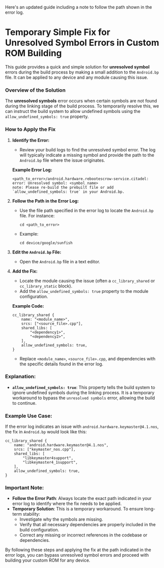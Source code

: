 Here's an updated guide including a note to follow the path shown in the error log.

# Temporary Simple Fix for Unresolved Symbol Errors in Custom ROM Building

This guide provides a quick and simple solution for **unresolved symbol** errors during the build process by making a small addition to the `Android.bp` file. It can be applied to any device and any module causing this issue.

### **Overview of the Solution**
The **unresolved symbols** error occurs when certain symbols are not found during the linking stage of the build process. To temporarily resolve this, we can instruct the build system to allow undefined symbols using the `allow_undefined_symbols: true` property.

### **How to Apply the Fix**

1. **Identify the Error:**
   - Review your build logs to find the unresolved symbol error. The log will typically indicate a missing symbol and provide the path to the `Android.bp` file where the issue originates.

   **Example Error Log:**
   ```
   <path_to_error>/android.hardware.rebootescrow-service.citadel: error: Unresolved symbol: <symbol_name>
   note: Please re-build the prebuilt file or add `allow_undefined_symbols: true` in your Android.bp.
   ```

2. **Follow the Path in the Error Log:**
   - Use the file path specified in the error log to locate the `Android.bp` file. For instance:
     ```
     cd <path_to_error>
     ```
   - Example:
     ```
     cd device/google/sunfish
     ```

3. **Edit the `Android.bp` File:**
   - Open the `Android.bp` file in a text editor.

4. **Add the Fix:**
   - Locate the module causing the issue (often a `cc_library_shared` or `cc_library_static` block).
   - Add the `allow_undefined_symbols: true` property to the module configuration.

   **Example Code:**
   ```bp
   cc_library_shared {
       name: "<module_name>",
       srcs: ["<source_file>.cpp"],
       shared_libs: [
           "<dependency1>",
           "<dependency2>",
       ],
       allow_undefined_symbols: true,
   }
   ```
   - Replace `<module_name>`, `<source_file>.cpp`, and dependencies with the specific details found in the error log.

### **Explanation:**
- **`allow_undefined_symbols: true`**: This property tells the build system to ignore undefined symbols during the linking process. It is a temporary workaround to bypass the `unresolved symbols` error, allowing the build to continue.

### **Example Use Case:**
If the error log indicates an issue with `android.hardware.keymaster@4.1.nos`, the fix in `Android.bp` would look like this:
```bp
cc_library_shared {
    name: "android.hardware.keymaster@4.1.nos",
    srcs: ["keymaster_nos.cpp"],
    shared_libs: [
        "libkeymaster4support",
        "libkeymaster4_1support",
    ],
    allow_undefined_symbols: true,
}
```

### **Important Note:**
- **Follow the Error Path**: Always locate the exact path indicated in your error log to identify where the fix needs to be applied.
- **Temporary Solution**: This is a temporary workaround. To ensure long-term stability:
  - Investigate why the symbols are missing.
  - Verify that all necessary dependencies are properly included in the build configuration.
  - Correct any missing or incorrect references in the codebase or dependencies.

By following these steps and applying the fix at the path indicated in the error logs, you can bypass unresolved symbol errors and proceed with building your custom ROM for any device.
